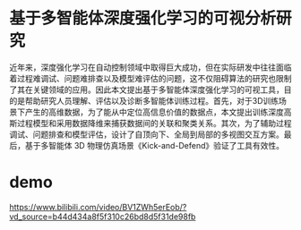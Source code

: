 # 基于多智能体深度强化学习的可视分析研究
近年来，深度强化学习在自动控制领域中取得巨大成功，但在实际研发中往往面临着过程难调试、问题难排查以及模型难评估的问题，这不仅阻碍算法的研究也限制了其在关键领域的应用。因此本文提出基于多智能体深度强化学习的可视工具，目的是帮助研究人员理解、评估以及诊断多智能体训练过程。首先，对于3D训练场景下产生的高维数据，为了能从中定位高信息价值的数据点，本文提出训练深度高斯过程模型和采用数据降维来捕获数据间的关联和聚类关系。其次，为了辅助过程调试、问题排查和模型评估，设计了自顶向下、全局到局部的多视图交互方案。最后，基于多智能体 3D 物理仿真场景《Kick-and-Defend》验证了工具有效性。
# demo

[https://www.bilibili.com/video/BV1ZWh5erEob/?vd_source=b44d434a8f5f310c26bd8d5f31de98fb
](https://www.bilibili.com/video/BV1Drh5eFEpx/?share_source=copy_web&vd_source=fb6ea9d8cf527cba4247bd8095cacd53)
